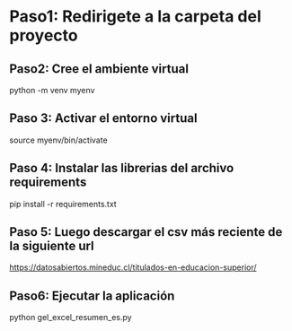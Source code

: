 # Paso1: Redirigete a la carpeta del proyecto

## Paso2: Cree el ambiente virtual
python -m venv myenv

## Paso 3: Activar el entorno virtual
source myenv/bin/activate

## Paso 4: Instalar las librerias del archivo requirements
pip install -r requirements.txt

## Paso  5: Luego descargar el csv más reciente de la siguiente url
https://datosabiertos.mineduc.cl/titulados-en-educacion-superior/

## Paso6: Ejecutar la aplicación
python gel_excel_resumen_es.py

